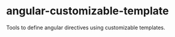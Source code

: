 angular-customizable-template
=============================

Tools to define angular directives using customizable templates.
